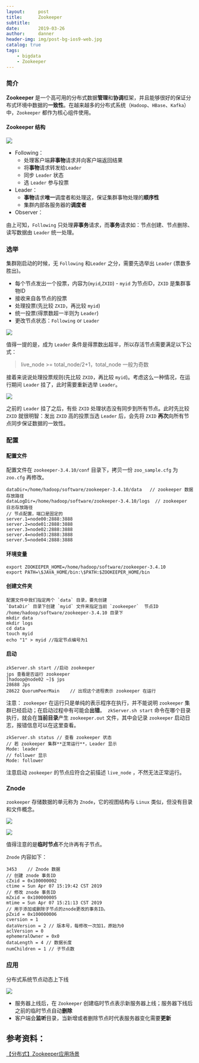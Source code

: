 ```yaml
---
layout:     post
title:      Zookeeper
subtitle:   
date:       2019-03-26
author:     danner
header-img: img/post-bg-ios9-web.jpg
catalog: true
tags:
    - bigdata
    - Zookeeper
---
```



### 简介

**Zookeeper** 是一个高可用的分布式数据**管理**和**协调**框架，并且能够很好的保证分布式环境中数据的**一致性**。在越来越多的分布式系统（`Hadoop`、`HBase`、`Kafka`）中，`Zookeeper` 都作为核心组件使用。
 
#### Zookeeper 结构

![](https://vendanner.github.io/img/hadoop/Zookeeper1.png)


- Following：
	- 处理客户端**非事物**请求并向客户端返回结果
	- 将**事物**请求转发给`Leader`
	- 同步 `Leader`  状态
	- 选 `Leader` 参与投票            
- Leader：
	- **事物**请求**唯一**调度者和处理这，保证集群事物处理的**顺序性**
	- 集群内部各服务器的**调度者**
- Observer：

由上可知，`Following` 只处理**非事务**请求，而**事务**请求如：节点创建、节点删除、读写数据由 `Leader` 统一处理。


### 选举

集群刚启动的时候，无 `Following` 和`Leader` 之分，需要先选举出 `Leader` (票数多胜出)。

 - 每个节点发出一个投票，内容为(`myid`,`ZXID`) - `myid` 为节点ID，`ZXID` 是集群事物ID
 - 接收来自各节点的投票
 - 处理投票(先比较 `ZXID`，再比较 `myid`)
 - 统一投票(得票数超一半则为 `Leader`)
 - 更改节点状态：`Following`  or `Leader`
 
![](https://vendanner.github.io/img/hadoop/Zookeeper2.png)
 
值得一提的是，成为 `Leader` 条件是得票数出超半，所以存活节点需要满足以下公式：
 > live_node >= total_node/2+1，total_node 一般为奇数
 
接着来说说处理投票规则(先比较 `ZXID`，再比较 `myid`)。考虑这么一种情况，在运行期间 `Leader` 挂了，此时需要重新选举 `Leader`。

![](https://vendanner.github.io/img/hadoop/Zookeeper3.png)

之前的 `Leader` 挂了之后，有些 `ZXID` 处理状态没有同步到所有节点。此时先比较 `ZXID` 就很明智：发出 `ZXID` 高的投票当选 `Leader` 后，会先将 `ZXID`  **再次**向所有节点同步保证数据的一致性。
 
 
### 配置
 
#### 配置文件
 
配置文件在 `zookeeper-3.4.10/conf` 目录下，拷贝一份 `zoo_sample.cfg` 为 `zoo.cfg` 再修改。
 
	dataDir=/home/hadoop/software/zookeeper-3.4.10/data   // zookeeper 数据存放路径
	dataLogDir=/home/hadoop/software/zookeeper-3.4.10/logs  // zookeeper 日志存放路径
	// 节点配置，端口是固定的
	server.1=node00:2888:3888
	server.2=node01:2888:3888
	server.3=node02:2888:3888
	server.4=node03:2888:3888
	server.5=node04:2888:3888
 
#### 环境变量

	export ZOOKEEPER_HOME=/home/hadoop/software/zookeeper-3.4.10
	export PATH=\$JAVA_HOME/bin:\$PATH:$ZOOKEEPER_HOME/bin

#### 创建文件夹

	配置文件中我们指定两个 `data` 目录，要先创建
	`DataDir` 目录下创建 `myid` 文件来指定当前 `zookeeper`  节点ID
	/home/hadoop/software/zookeeper-3.4.10 目录下
	mkdir data
	mkdir logs
	cd data
	touch myid
	echo "1" > myid //指定节点编号为1

#### 启动

	zkServer.sh start //启动 zookeeper
	jps 查看是否运行 zookeeper
	[hadoop@node02 ~]$ jps
	28688 Jps
	28622 QuorumPeerMain    // 出现这个进程表示 zookeeper 在运行

注意： `zookeeper` 在运行只是单纯的表示程序在执行，并不能说明 `zookeeper` 集群已经启动；在启动过程中有可能会**出错**。` zkServer.sh start` 命令在哪个目录执行，就会在**当前目录**产生 `zookeeper.out` 文件，其中会记录 `zookeeper`  启动日志，报错信息可以在这里查看。

	zkServer.sh status // 查看 zookeeper 状态
	// 若 zookeeper 集群**正常运行**，Leader 显示
	Mode: leader
	// follower 显示
	Mode: follower

注意启动 `zookeeper`  的节点应符合之前描述 `live_node` ，不然无法正常运行。


### Znode

`zookeeper`  存储数据的单元称为 `Znode`，它的视图结构与 `Linux` 类似，但没有目录和文件概念。

![](https://vendanner.github.io/img/hadoop/Zookeeper4.png)

![](https://vendanner.github.io/img/hadoop/Zookeeper5.png)

值得注意的是**临时节点**不允许再有子节点。

`Znode` 内容如下：

	3453    // Znode 数据
	// 创建 znode 事务ID
	cZxid = 0x100000002   
	ctime = Sun Apr 07 15:19:42 CST 2019
	// 修改 znode 事务ID
	mZxid = 0x100000005
	mtime = Sun Apr 07 15:21:13 CST 2019
	// 用于添加或删除子节点的znode更改的事务ID。
	pZxid = 0x100000006
	cversion = 1
	dataVersion = 2 // 版本号，每修改一次加1，原始为0
	aclVersion = 0
	ephemeralOwner = 0x0
	dataLength = 4 // 数据长度
	numChildren = 1 // 子节点数


### 应用

分布式系统节点动态上下线

![](https://vendanner.github.io/img/hadoop/Zookeeper6.png)

- 服务器上线后，在 `Zookeeper` 创建临时节点表示新服务器上线；服务器下线后之前的临时节点自动**删除**
- 客户端会**监听**目录，当新增或者删除节点时代表服务器变化需要**更新**



## 参考资料：
[【分布式】Zookeeper应用场景](https://www.cnblogs.com/leesf456/p/6036548.html)
